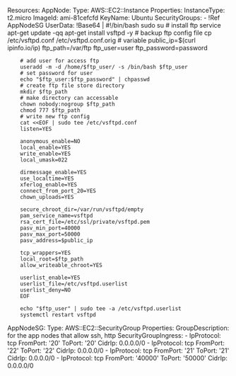Resources:
  AppNode:
    Type: AWS::EC2::Instance
    Properties:
      InstanceType: t2.micro
      ImageId:  ami-81cefcfd
      KeyName: Ubuntu
      SecurityGroups:
        - !Ref AppNodeSG
      UserData: !Base64 |
        #!/bin/bash
        sudo su
        # install ftp service
        apt-get update -qq
        apt-get install vsftpd -y
        #  backup ftp config file
        cp /etc/vsftpd.conf /etc/vsftpd.conf.orig
        # variable
        public_ip=$(curl ipinfo.io/ip)
        ftp_path=/var/ftp
        ftp_user=user
        ftp_password=password
        
        # add user for access ftp
        useradd -m -d /home/$ftp_user/ -s /bin/bash $ftp_user
        # set password for user
        echo "$ftp_user:$ftp_password" | chpasswd
        # create ftp file store directory
        mkdir $ftp_path
        # make directory can accessable
        chown nobody:nogroup $ftp_path
        chmod 777 $ftp_path
        # write new ftp config
        cat <<EOF | sudo tee /etc/vsftpd.conf
        listen=YES

        anonymous_enable=NO
        local_enable=YES
        write_enable=YES
        local_umask=022

        dirmessage_enable=YES
        use_localtime=YES
        xferlog_enable=YES
        connect_from_port_20=YES
        chown_uploads=YES

        secure_chroot_dir=/var/run/vsftpd/empty
        pam_service_name=vsftpd
        rsa_cert_file=/etc/ssl/private/vsftpd.pem
        pasv_min_port=40000
        pasv_max_port=50000
        pasv_address=$public_ip

        tcp_wrappers=YES
        local_root=$ftp_path
        allow_writeable_chroot=YES

        userlist_enable=YES
        userlist_file=/etc/vsftpd.userlist
        userlist_deny=NO
        EOF

        echo "$ftp_user" | sudo tee -a /etc/vsftpd.userlist
        systemctl restart vsftpd
  AppNodeSG:
    Type: AWS::EC2::SecurityGroup
    Properties:
      GroupDescription: for the app nodes that allow ssh, http
      SecurityGroupIngress:
      - IpProtocol: tcp
        FromPort: '20'
        ToPort: '20'
        CidrIp: 0.0.0.0/0
      - IpProtocol: tcp
        FromPort: '22'
        ToPort: '22'
        CidrIp: 0.0.0.0/0
      - IpProtocol: tcp
        FromPort: '21'
        ToPort: '21'
        CidrIp: 0.0.0.0/0
      - IpProtocol: tcp
        FromPort: '40000'
        ToPort: '50000'
        CidrIp: 0.0.0.0/0
